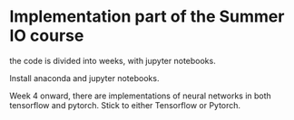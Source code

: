 # Implementation part of the Summer IO course
the code is divided into weeks, with jupyter notebooks.

Install anaconda and jupyter notebooks.

Week 4 onward, there are implementations of neural networks in both tensorflow and pytorch. Stick to either Tensorflow or Pytorch.
